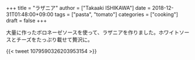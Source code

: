 +++
title = "ラザニア"
author = ["Takaaki ISHIKAWA"]
date = 2018-12-31T01:48:00+09:00
tags = ["pasta", "tomato"]
categories = ["cooking"]
draft = false
+++

大量に作ったボロネーゼソースを使って、ラザニアを作りました。ホワイトソースとチーズをたっぷり載せて贅沢に。

{{< tweet 1079590326203953154 >}}
